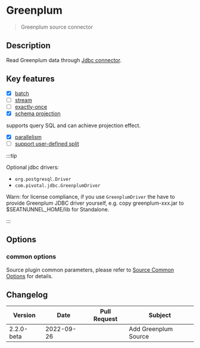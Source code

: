 # Greenplum

> Greenplum source connector

## Description

Read Greenplum data through [Jdbc connector](Jdbc.md).

## Key features

- [x] [batch](../../concept/connector-v2-features.md)
- [ ] [stream](../../concept/connector-v2-features.md)
- [ ] [exactly-once](../../concept/connector-v2-features.md)
- [x] [schema projection](../../concept/connector-v2-features.md) 

supports query SQL and can achieve projection effect.

- [x] [parallelism](../../concept/connector-v2-features.md)
- [ ] [support user-defined split](../../concept/connector-v2-features.md)

:::tip

Optional jdbc drivers:
- `org.postgresql.Driver`
- `com.pivotal.jdbc.GreenplumDriver`

Warn: for license compliance, if you use `GreenplumDriver` the have to provide Greenplum JDBC driver yourself, e.g. copy greenplum-xxx.jar to $SEATNUNNEL_HOME/lib for Standalone.

:::

## Options

### common options 

Source plugin common parameters, please refer to [Source Common Options](common-options.md) for details.

## Changelog

| Version    | Date       | Pull Request                                                    | Subject              |
|------------|------------|-----------------------------------------------------------------|----------------------|
| 2.2.0-beta | 2022-09-26 |                                                                 | Add Greenplum Source |
